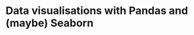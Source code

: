 Data visualisations with Pandas and (maybe) Seaborn
===================================================

